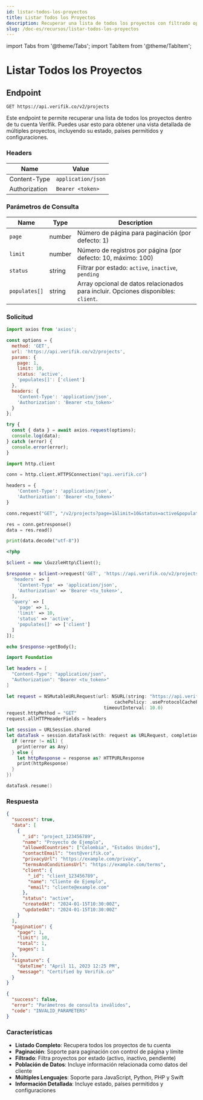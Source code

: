 ```yaml
---
id: listar-todos-los-proyectos
title: Listar Todos los Proyectos
description: Recuperar una lista de todos los proyectos con filtrado opcional y paginación
slug: /doc-es/recursos/listar-todos-los-proyectos
---
```


import Tabs from '@theme/Tabs';
import TabItem from '@theme/TabItem';

# Listar Todos los Proyectos

## Endpoint

```
GET https://api.verifik.co/v2/projects
```

Este endpoint te permite recuperar una lista de todos los proyectos dentro de tu cuenta Verifik. Puedes usar esto para obtener una vista detallada de múltiples proyectos, incluyendo su estado, países permitidos y configuraciones.

### Headers

| Name          | Value              |
| ------------- | ------------------ |
| Content-Type  | `application/json` |
| Authorization | `Bearer <token>`   |

### Parámetros de Consulta

| Name          | Type    | Description                                                                                    |
| ------------- | ------- | ---------------------------------------------------------------------------------------------- |
| `page`        | number  | Número de página para paginación (por defecto: 1)                                             |
| `limit`       | number  | Número de registros por página (por defecto: 10, máximo: 100)                                |
| `status`      | string  | Filtrar por estado: `active`, `inactive`, `pending`                                          |
| `populates[]` | string  | Array opcional de datos relacionados para incluir. Opciones disponibles: `client`.          |

### Solicitud

<Tabs>
  <TabItem value="javascript" label="JavaScript">

```javascript
import axios from 'axios';

const options = {
  method: 'GET',
  url: 'https://api.verifik.co/v2/projects',
  params: {
    page: 1,
    limit: 10,
    status: 'active',
    'populates[]': ['client']
  },
  headers: {
    'Content-Type': 'application/json',
    'Authorization': 'Bearer <tu_token>'
  }
};

try {
  const { data } = await axios.request(options);
  console.log(data);
} catch (error) {
  console.error(error);
}
```

  </TabItem>
  <TabItem value="python" label="Python">

```python
import http.client

conn = http.client.HTTPSConnection("api.verifik.co")

headers = {
    'Content-Type': 'application/json',
    'Authorization': 'Bearer <tu_token>'
}

conn.request("GET", "/v2/projects?page=1&limit=10&status=active&populates[]=client", headers=headers)

res = conn.getresponse()
data = res.read()

print(data.decode("utf-8"))
```

  </TabItem>
  <TabItem value="php" label="PHP">

```php
<?php

$client = new \GuzzleHttp\Client();

$response = $client->request('GET', 'https://api.verifik.co/v2/projects', [
  'headers' => [
    'Content-Type' => 'application/json',
    'Authorization' => 'Bearer <tu_token>',
  ],
  'query' => [
    'page' => 1,
    'limit' => 10,
    'status' => 'active',
    'populates[]' => ['client']
  ]
]);

echo $response->getBody();
```

  </TabItem>
  <TabItem value="swift" label="Swift">

```swift
import Foundation

let headers = [
  "Content-Type": "application/json",
  "Authorization": "Bearer <tu_token>"
]

let request = NSMutableURLRequest(url: NSURL(string: "https://api.verifik.co/v2/projects?page=1&limit=10&status=active&populates[]=client")! as URL,
                                        cachePolicy: .useProtocolCachePolicy,
                                    timeoutInterval: 10.0)
request.httpMethod = "GET"
request.allHTTPHeaderFields = headers

let session = URLSession.shared
let dataTask = session.dataTask(with: request as URLRequest, completionHandler: { (data, response, error) -> Void in
  if (error != nil) {
    print(error as Any)
  } else {
    let httpResponse = response as? HTTPURLResponse
    print(httpResponse)
  }
})

dataTask.resume()
```

  </TabItem>
</Tabs>

### Respuesta

<Tabs>
  <TabItem value="200" label="200">

```json
{
  "success": true,
  "data": [
    {
      "_id": "project_123456789",
      "name": "Proyecto de Ejemplo",
      "allowedCountries": ["Colombia", "Estados Unidos"],
      "contactEmail": "test@verifik.co",
      "privacyUrl": "https://example.com/privacy",
      "termsAndConditionsUrl": "https://example.com/terms",
      "client": {
        "_id": "client_123456789",
        "name": "Cliente de Ejemplo",
        "email": "cliente@example.com"
      },
      "status": "active",
      "createdAt": "2024-01-15T10:30:00Z",
      "updatedAt": "2024-01-15T10:30:00Z"
    }
  ],
  "pagination": {
    "page": 1,
    "limit": 10,
    "total": 1,
    "pages": 1
  },
  "signature": {
    "dateTime": "April 11, 2023 12:25 PM",
    "message": "Certified by Verifik.co"
  }
}
```

  </TabItem>
  <TabItem value="400" label="400">

```json
{
  "success": false,
  "error": "Parámetros de consulta inválidos",
  "code": "INVALID_PARAMETERS"
}
```

  </TabItem>
</Tabs>

### Características

- **Listado Completo**: Recupera todos los proyectos de tu cuenta
- **Paginación**: Soporte para paginación con control de página y límite
- **Filtrado**: Filtra proyectos por estado (activo, inactivo, pendiente)
- **Población de Datos**: Incluye información relacionada como datos del cliente
- **Múltiples Lenguajes**: Soporte para JavaScript, Python, PHP y Swift
- **Información Detallada**: Incluye estado, países permitidos y configuraciones
